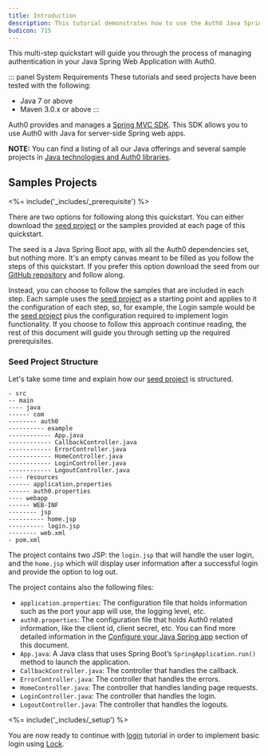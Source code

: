 ```yaml
---
title: Introduction
description: This tutorial demonstrates how to use the Auth0 Java Spring MVC SDK to add authentication and authorization to your web app.
budicon: 715
---
```




This multi-step quickstart will guide you through the process of managing authentication in your Java Spring Web Application with Auth0.

::: panel System Requirements
These tutorials and seed projects have been tested with the following:
- Java 7 or above
- Maven 3.0.x or above
:::

Auth0 provides and manages a [Spring MVC SDK](https://github.com/auth0/auth0-spring-mvc). This SDK allows you to use Auth0 with Java for server-side Spring web apps.

__NOTE:__ You can find a listing of all our Java offerings and several sample projects in [Java technologies and Auth0 libraries](/java-overview).


## Samples Projects

<%= include('_includes/_prerequisite') %>

There are two options for following along this quickstart. You can either download the [seed project](https://github.com/auth0-samples/auth0-spring-mvc-sample/tree/master/00-Starter-Seed) or the samples provided at each page of this quickstart.

The seed is a Java Spring Boot app, with all the Auth0 dependencies set, but nothing more. It's an empty canvas meant to be filled as you follow the steps of this quickstart. If you prefer this option download the seed from our [GitHub repository](https://github.com/auth0-samples/auth0-spring-mvc-sample/tree/master/00-Starter-Seed) and follow along.

Instead, you can choose to follow the samples that are included in each step. Each sample uses the [seed project](https://github.com/auth0-samples/auth0-spring-mvc-sample/tree/master/00-Starter-Seed) as a starting point and applies to it the configuration of each step, so, for example, the Login sample would be the [seed project](https://github.com/auth0-samples/auth0-spring-mvc-sample/tree/master/00-Starter-Seed) plus the configuration required to implement login functionality. If you choose to follow this approach continue reading, the rest of this document will guide you through setting up the required prerequisites.


### Seed Project Structure

Let's take some time and explain how our [seed project](https://github.com/auth0-samples/auth0-spring-mvc-sample/tree/master/00-Starter-Seed) is structured.


```text
- src
-- main
---- java
------ com
-------- auth0
---------- example
------------ App.java
------------ CallbackController.java
------------ ErrorController.java
------------ HomeController.java
------------ LoginController.java
------------ LogoutController.java
---- resources
------ application.properties
------ auth0.properties
---- webapp
------ WEB-INF
-------- jsp
---------- home.jsp
---------- login.jsp
-------- web.xml
- pom.xml
```

The project contains two JSP: the `login.jsp` that will handle the user login, and the `home.jsp` which will display user information after a successful login and provide the option to log out.

The project contains also the following files:
- `application.properties`: The configuration file that holds information such as the port your app will use, the logging level, etc.
- `auth0.properties`: The configuration file that holds Auth0 related information, like the client id, client secret, etc. You can find more detailed information in the [Configure your Java Spring app](#configure-your-java-spring-app) section of this document.
- `App.java`: A Java class that uses Spring Boot’s `SpringApplication.run()` method to launch the application.
- `CallbackController.java`: The controller that handles the callback.
- `ErrorController.java`: The controller that handles the errors.
- `HomeController.java`: The controller that handles landing page requests.
- `LoginController.java`: The controller that handles the login.
- `LogoutController.java`: The controller that handles the logouts.

<%= include('_includes/_setup') %>

You are now ready to continue with [login](/quickstart/webapp/java-spring-mvc/01-login) tutorial in order to implement basic login using [Lock](/libraries/lock).
